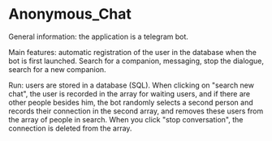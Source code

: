 # Anonymous_Chat
General information: the application is a telegram bot.

Main features: automatic registration of the user in the database when the bot is first launched. Search for a companion, messaging, stop the dialogue, search for a new companion.

Run: users are stored in a database (SQL). When clicking on "search new chat", the user is recorded in the array for waiting users, and if there are other people besides him, the bot randomly selects a second person and records their connection in the second array, and removes these users from the array of people in search. When you click "stop conversation", the connection is deleted from the array.
